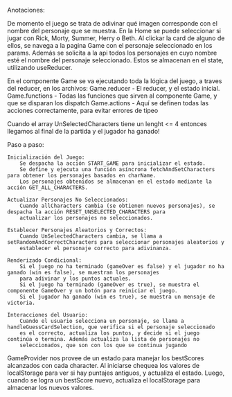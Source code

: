 Anotaciones:

De momento el juego se trata de adivinar qué imagen corresponde con el nombre del personaje que se muestra.
En la Home se puede seleccionar si jugar con Rick, Morty, Summer, Herry o Beth. Al clickar la card de alguno de 
ellos, se navega a la pagina Game con el personaje seleccionado en los params. Además se solicita a la api
todos los personajes en cuyo nombre esté el nombre del personaje seleccionado. Estos se almacenan en 
el state, utilizando useReducer.

En el componente Game se va ejecutando toda la lógica del juego, a traves del reducer, en los archivos:
    Game.reducer    - El reducer, y el estado inicial.
    Game.functions  - Todas las funciones que sirven al componente Game, y que se disparan los dispatch
    Game.actions    - Aquí se definen todas las acciones correctamente, para evitar errores de tipeo



Cuando el array UnSelectedCharacters tiene un lenght <= 4 entonces llegamos al final de la partida y el jugador ha ganado!

Paso a paso:

    Inicialización del Juego:
        Se despacha la acción START_GAME para inicializar el estado.
        Se define y ejecuta una función asíncrona fetchAndSetCharacters para obtener los personajes basados en charName. 
        Los personajes obtenidos se almacenan en el estado mediante la acción GET_ALL_CHARACTERS.

    Actualizar Personajes No Seleccionados:
        Cuando allCharacters cambia (se obtienen nuevos personajes), se despacha la acción RESET_UNSELECTED_CHARACTERS para 
        actualizar los personajes no seleccionados.

    Establecer Personajes Aleatorios y Correctos:
        Cuando UnSelectedCharacters cambia, se llama a setRandomAndCorrectCharacters para seleccionar personajes aleatorios y 
        establecer el personaje correcto para adivinanza.

    Renderizado Condicional:
        Si el juego no ha terminado (gameOver es false) y el jugador no ha ganado (win es false), se muestran los personajes 
        para adivinar y los puntos actuales.
        Si el juego ha terminado (gameOver es true), se muestra el componente GameOver y un botón para reiniciar el juego.
        Si el jugador ha ganado (win es true), se muestra un mensaje de victoria.

    Interacciones del Usuario:
        Cuando el usuario selecciona un personaje, se llama a handleGuessCardSelection, que verifica si el personaje seleccionado
        es el correcto, actualiza los puntos, y decide si el juego continúa o termina. Además actualiza la lista de personajes no
        seleccionados, que son con los que se continua jugando


GameProvider nos provee de un estado para manejar los bestScores alcanzados con cada character. Al iniciarse chequea los valores
    de localStorage para ver si hay puntajes antiguos, y actualiza el estado. Luego, cuando se logra un bestScore nuevo, actualiza
    el localStorage para almacenar los nuevos valores.

    